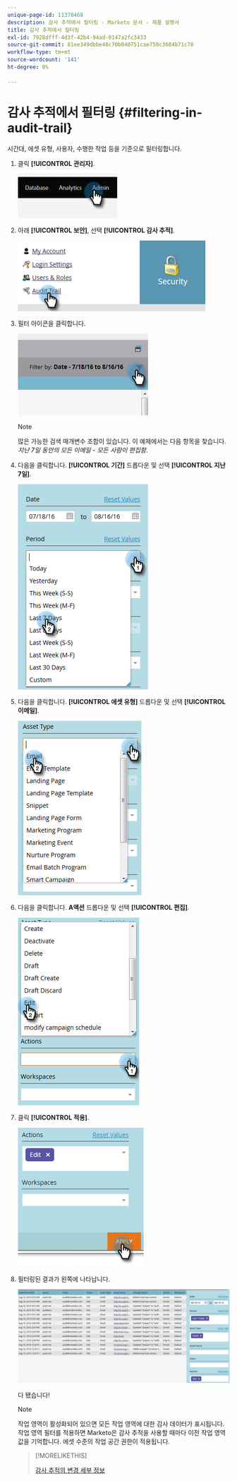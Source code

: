 ```yaml
---
unique-page-id: 11378468
description: 감사 추적에서 필터링 - Marketo 문서 - 제품 설명서
title: 감사 추적에서 필터링
exl-id: 7928dfff-4d3f-42b4-94ad-0147a2fc3433
source-git-commit: 81ee349dbbe48c70b040751cae750c3684b71c78
workflow-type: tm+mt
source-wordcount: '141'
ht-degree: 0%

---
```


# 감사 추적에서 필터링 {#filtering-in-audit-trail}

시간대, 에셋 유형, 사용자, 수행한 작업 등을 기준으로 필터링합니다.

1. 클릭 **[!UICONTROL 관리자]**.

   ![](assets/filtering-in-audit-trail-1.png)

1. 아래 **[!UICONTROL 보안]**, 선택 **[!UICONTROL 감사 추적]**.

   ![](assets/filtering-in-audit-trail-2.png)

1. 필터 아이콘을 클릭합니다.

   ![](assets/filtering-in-audit-trail-3.png)

   >[!NOTE]
   >
   >많은 가능한 검색 매개변수 조합이 있습니다. 이 예제에서는 다음 항목을 찾습니다. _지난 7일 동안의 모든 이메일 - 모든 사람이 편집함_.

1. 다음을 클릭합니다. **[!UICONTROL 기간]** 드롭다운 및 선택 **[!UICONTROL 지난 7일]**.

   ![](assets/filtering-in-audit-trail-4.png)

1. 다음을 클릭합니다. **[!UICONTROL 에셋 유형]** 드롭다운 및 선택 **[!UICONTROL 이메일]**.

   ![](assets/filtering-in-audit-trail-5.png)

1. 다음을 클릭합니다. **A액션** 드롭다운 및 선택 **[!UICONTROL 편집]**.

   ![](assets/filtering-in-audit-trail-6.png)

1. 클릭 **[!UICONTROL 적용]**.

   ![](assets/filtering-in-audit-trail-7.png)

1. 필터링된 결과가 왼쪽에 나타납니다.

   ![](assets/filtering-in-audit-trail-8.png)

   다 됐습니다!

   >[!NOTE]
   >
   >작업 영역이 활성화되어 있으면 모든 작업 영역에 대한 감사 데이터가 표시됩니다. 작업 영역 필터를 적용하면 Marketo은 감사 추적을 사용할 때마다 이전 작업 영역 값을 기억합니다. 에셋 수준의 작업 공간 권한이 적용됩니다.

   >[!MORELIKETHIS]
   >
   >[감사 추적의 변경 세부 정보](/help/marketo/product-docs/administration/audit-trail/change-details-in-audit-trail.md)
